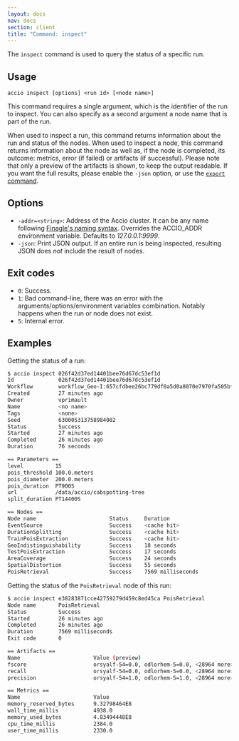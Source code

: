 ```yaml
---
layout: docs
nav: docs
section: client
title: "Command: inspect"
---
```


The `inspect` command is used to query the status of a specific run.

## Usage
```
accio inspect [options] <run id> [<node name>]
```

This command requires a single argument, which is the identifier of the run to inspect.
You can also specify as a second argument a node name that is part of the run.

When used to inspect a run, this command returns information about the run and status of the nodes.
When used to inspect a node, this command returns information about the node as well as, if the node is completed, its outcome: metrics, error (if failed) or artifacts (if successful).
Please note that only a preview of the artifacts is shown, to keep the output readable.
If you want the full results, please enable the `-json` option, or use the [`export` command](export-command.md).

## Options
* `-addr=<string>`: Address of the Accio cluster. It can be any name following [Finagle's naming syntax](https://twitter.github.io/finagle/guide/Names.html).
Overrides the ACCIO_ADDR environment variable. Defaults to *127.0.0.1:9999*.
* `-json`: Print JSON output. If an entire run is being inspected, resulting JSON does *not* include the result of nodes.

## Exit codes
* `0`: Success.
* `1`: Bad command-line, there was an error with the arguments/options/environment variables combination.
Notably happens when the run or node does not exist.
* `5`: Internal error.

## Examples
Getting the status of a run:

```bash
$ accio inspect 026f42d37ed14401bee76d67dc53ef1d
Id              026f42d37ed14401bee76d67dc53ef1d
Workflow        workflow_Geo-I:657cfdbee26bc779df0a5d0a8070e7970fa505bf
Created         27 minutes ago
Owner           vprimault
Name            <no name>
Tags            <none>
Seed            630005313758984082
Status          Success
Started         27 minutes ago
Completed       26 minutes ago
Duration        76 seconds

== Parameters ==
level          15
pois_threshold 100.0.meters
pois_diameter  200.0.meters
pois_duration  PT900S
url            /data/accio/cabspotting-tree
split_duration PT14400S

== Nodes ==
Node name                       Status     Duration
EventSource                     Success    <cache hit>
DurationSplitting               Success    <cache hit>
TrainPoisExtraction             Success    <cache hit>
GeoIndistinguishability         Success    18 seconds
TestPoisExtraction              Success    17 seconds
AreaCoverage                    Success    24 seconds
SpatialDistortion               Success    55 seconds
PoisRetrieval                   Success    7569 milliseconds
```

Getting the status of the `PoisRetrieval` node of this run:
```bash
$ accio inspect e38283871cce42759279d459c8ed45ca PoisRetrieval
Node name       PoisRetrieval
Status          Success
Started         26 minutes ago
Completed       26 minutes ago
Duration        7569 milliseconds
Exit code       0

== Artifacts ==
Name                       Value (preview)
fscore                     orsyalf-54=0.0, odlorhem-5=0.0, <28964 more>
recall                     orsyalf-54=0.0, odlorhem-5=0.0, <28964 more>
precision                  orsyalf-54=1.0, odlorhem-5=1.0, <28964 more>

== Metrics ==
Name                       Value
memory_reserved_bytes      9.32798464E8
wall_time_millis           4938.0
memory_used_bytes          4.83494448E8
cpu_time_millis            2384.0
user_time_millis           2330.0
```